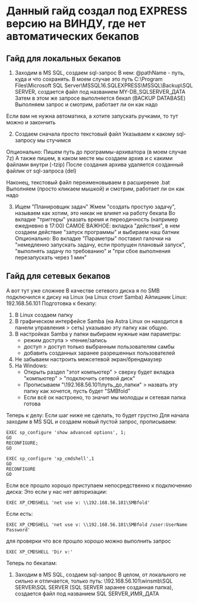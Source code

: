 # Данный гайд создал под EXPRESS версию на ВИНДУ, где нет автоматических бекапов


## Гайд для локальных бекапов
1. Заходим в MS SQL, создаем sql-запрос
В нем: @pathName - путь, куда и что сохранять. В моем случае это путь C:\Program Files\Microsoft SQL Server\MSSQL16.SQLEXPRESS\MSSQL\Backup\SQL SERVER\, создается файл под названием MY-DB_SQLSERVER_ДАТА
Затем в этом же запросе выполняется бекап (BACKUP DATABASE)
Выполняем запрос и смотрим, работает ли он как надо

Если вам не нужна автоматика, а хотите запускать ручками, то тут можно и закончить

2. Создаем сначала просто текстовый файл
Указываем к какому sql-запросу мы стучимся

Опционально: Пишем путь до программы-архиватора (в моем случае 7z)
А также пишем, в каком месте мы создаем архив и с какими файлами внутри (-tzip)
После создания архива удаляется созданный файлик от sql-запроса (del)

Наконец, текстовый файл переименовываем в расширение .bat
Выполняем (просто кликаем мышкой) и смотрим, работает ли он как надо

3. Ищем "Планировщик задач"
Жмем "создать простую задачу", называем как хотим, это никак не влияет на работу бекапа
Во вкладке "триггеры" указать время и переодичность (например ежедневно в 17:00)
САМОЕ ВАЖНОЕ: вкладка "действия", в нем создаем действие "запуск программы" и выбираем наш батник 
Опционально: Во вкладке "Параметры" поставил галочки на "немедленно запускать задачу, если пропущен плановый запуск", "выполнять задачу по требованию" и "при сбое выполнения перезапускать через 1 мин"

## Гайд для сетевых бекапов
А вот тут уже сложнее
В качестве сетевого диска я по SMB подключился к диску на Linux (на Linux стоит Samba)
Айпишник Linux: 192.168.56.101
Подготовка к бекапу:
1. В Linux создаем папку
2. В графическом интерфейсе Samba (на Astra Linux он находится в панели управления > сеть) указываю эту папку как общую.
3. В настройках Samba у папки выбираем нужные нам параметры:
   + режим доступа > чтение/запись
   + доступ > доступ только выбранным пользователям самбы
   + добавить созданных заранее разрешенных пользователей
4. Не забываем настроить межсетевой экран/брендмаузер
5. На Windows:
   + Открыть раздел "этот компьютер" > сверху будет вкладка "компьютер" > "подключить сетевой диск"
   + Прописываем "\\192.168.56.101\путь_до_папки" > назвать эту папку как хочется, пусть будет "SMBfold"
   + Если всё ок настроено, то значит мы молодцы и сетевая папка готова

Теперь к делу:
Если шаг ниже не сделать, то будет грустно
Для начала заходим в MS SQL и создаем новый пустой запрос, прописываем:

```
EXEC sp_configure 'show advanced options', 1;
GO
RECONFIGURE;
GO

EXEC sp_configure 'xp_cmdshell',1
GO
RECONFIGURE
GO
```

Если все прошло хорошо приступаем непосредственно к подключению диска:
Это если у нас нет авторизации:

```
EXEC XP_CMDSHELL 'net use v: \\192.168.56.101\SMBfold'
```
Если есть:
```
EXEC XP_CMDSHELL 'net use v: \\192.168.56.101\SMBfold /user:UserName Password'
```

для проверки что все прошло хорошо можно выполнить запрос
```
EXEC XP_CMDSHELL 'Dir v:'
```

Теперь по бекапам:
1. Заходим в MS SQL, создаем sql-запрос
В целом, от локального не сильно и отличается, только путь: \\192.168.56.101\winsmb\SQL SERVER\SQL SERVER (SQL SERVER заранее созданная папка), создается файл под названием SQL SERVER_ИМЯ_ДАТА
